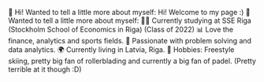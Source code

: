🙋   Hi! Wanted to tell a little more about myself:
Hi! Welcome to my page :)
🙋   Wanted to tell a little more about myself:
   🧑‍💻   Currently studying at SSE Riga (Stockholm School of Economics in Riga) (Class of 2022)
    📊   Love the finance, analytics and sports fields.
    💓   Passionate with problem solving and data analytics.
    🌍   Currently living in Latvia, Riga.
    🎿   Hobbies: Freestyle skiing, pretty big fan of rollerblading and currently a big fan of padel. (Pretty terrible at it though :D)
